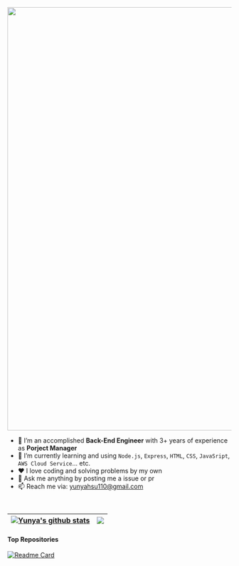 <p align="center">
    <img src="https://user-images.githubusercontent.com/92512197/207826510-c479e9ba-7e04-4ee5-b3de-78201fc72d3a.gif" style="width: 950px;" />
</p>

- 💼 I’m an accomplished **Back-End Engineer** with 3+ years of experience as **Porject Manager**
- 🌱 I’m currently learning and using `Node.js`, `Express`, `HTML`, `CSS`, `JavaSript`, `AWS Cloud Service`... etc.
- ❤️ I love coding and solving problems by my own
- 💬 Ask me anything by posting me a issue or pr
- 📫 Reach me via: yunyahsu110@gmail.com

<br />


| <a href="https://github.com/Yunya-Hsu/github-readme-stats"><img align="center" src="https://github-readme-stats.vercel.app/api?username=Yunya-Hsu&show_icons=true&include_all_commits=true&theme=transparent&hide_border=true" alt="Yunya's github stats" /></a> | <a href="https://github.com/Yunya-Hsu/github-readme-stats"><img align="center" src="https://github-readme-stats.vercel.app/api/top-langs/?username=Yunya-Hsu&layout=compact&theme=transparent&hide_border=true" /></a> |
| ------------- | ------------- |

#### Top Repositories
[![Readme Card](https://github-readme-stats.vercel.app/api/pin/?username=Yunya-Hsu&repo=Namaste&theme=transparent)](https://github.com/Yunya-Hsu/Namaste)

